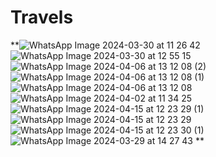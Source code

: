 # Travels
**![WhatsApp Image 2024-03-30 at 11 26 42](https://github.com/Latifaa-khlkhl/Travels/assets/132745637/3508b434-2d16-45e7-8aa5-7da6ca429a39)
![WhatsApp Image 2024-03-30 at 12 55 15](https://github.com/Latifaa-khlkhl/Travels/assets/132745637/d0320021-c959-45a4-b5ad-d11542db5712)
![WhatsApp Image 2024-04-06 at 13 12 08 (2)](https://github.com/Latifaa-khlkhl/Travels/assets/132745637/549c3a4f-b3f1-4f7b-9c34-bc733a2cf1f6)
![WhatsApp Image 2024-04-06 at 13 12 08 (1)](https://github.com/Latifaa-khlkhl/Travels/assets/132745637/a2d67da4-7735-4913-9c34-68fcf5c96141)
![WhatsApp Image 2024-04-06 at 13 12 08](https://github.com/Latifaa-khlkhl/Travels/assets/132745637/0854eb8a-6bc1-4f10-9e02-7976ee44be62)
![WhatsApp Image 2024-04-02 at 11 34 25](https://github.com/Latifaa-khlkhl/Travels/assets/132745637/419a7b00-aa6d-48c0-a498-b6a5de74cef7)
![WhatsApp Image 2024-04-15 at 12 23 29 (1)](https://github.com/Latifaa-khlkhl/Travels/assets/132745637/c2a4b24a-4dd3-4413-ade7-11195b3bdebd)
![WhatsApp Image 2024-04-15 at 12 23 29](https://github.com/Latifaa-khlkhl/Travels/assets/132745637/01faf5a0-b7c4-486c-8e9d-fbae1ff3f817)
![WhatsApp Image 2024-04-15 at 12 23 30 (1)](https://github.com/Latifaa-khlkhl/Travels/assets/132745637/0b5fe074-6c68-4b4d-908e-0da6631c4968)
![WhatsApp Image 2024-03-29 at 14 27 43](https://github.com/Latifaa-khlkhl/Travels/assets/132745637/80dc1da1-057d-4207-97e4-2100b8488672)
**
